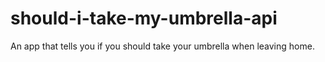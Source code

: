 # should-i-take-my-umbrella-api
An app that tells you if you should take your umbrella when leaving home.
